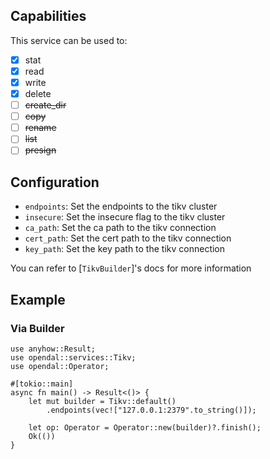 ## Capabilities

This service can be used to:

- [x] stat
- [x] read
- [x] write
- [x] delete
- [ ] ~~create_dir~~
- [ ] ~~copy~~
- [ ] ~~rename~~
- [ ] ~~list~~
- [ ] ~~presign~~

## Configuration

- `endpoints`: Set the endpoints to the tikv cluster
- `insecure`: Set the insecure flag to the tikv cluster
- `ca_path`: Set the ca path to the tikv connection
- `cert_path`: Set the cert path to the tikv connection
- `key_path`: Set the key path to the tikv connection

You can refer to [`TikvBuilder`]'s docs for more information

## Example

### Via Builder

```rust,no_run
use anyhow::Result;
use opendal::services::Tikv;
use opendal::Operator;

#[tokio::main]
async fn main() -> Result<()> {
    let mut builder = Tikv::default()
        .endpoints(vec!["127.0.0.1:2379".to_string()]);

    let op: Operator = Operator::new(builder)?.finish();
    Ok(())
}
```
